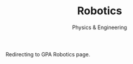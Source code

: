 ﻿---
layout: distill
title: Robotics
subtitle: Physics & Engineering
description: 2016-2017 • 국제영재아카데미
logo: gpa-logo.png
img:
importance: 9
category: GPA

redirect: https://aaron.kr/content/about/teaching/
---

Redirecting to GPA Robotics page.
